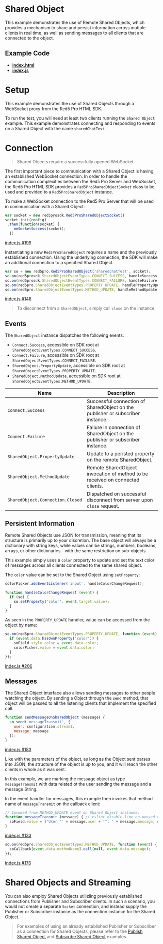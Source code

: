 # Shared Object

This example demonstrates the use of Remote Shared Objects, which provides a mechanism to share and persist information across mutiple clients in real time, as well as sending messages to all clients that are connected to the object.

## Example Code

- **[index.html](index.html)**
- **[index.js](index.js)**

# Setup

This example demonstrates the use of Shared Objects through a WebSocket proxy from the Red5 Pro HTML SDK.

To run the test, you will need at least two clients running the `Shared Object` example. This example demonstrates connecting and responding to events on a Shared Object with the name `sharedChatTest`.

# Connection

> Shared Objects require a successfully opened WebSocket.

The first important piece to communication with a Shared Object is having an established WebSocket connection. In order to handle the communication complexities between the Red5 Pro Server and WebSocket, the Red5 Pro HTML SDK provides a `Red5ProSharedObjectSocket` class to be used and provided to a `Red5ProSharedObject` instance.

To make a WebSocket connection to the Red5 Pro Server that will be used in communication with a Shared Object:

```js
var socket = new red5prosdk.Red5ProSharedObjectSocket()
socket.init(config)
 .then(function(socket) {
    onSocketSuccess(socket);
  })
```

[index.js #199](index.js#L199)

Instantiating a new `Red5ProSharedObject` requires a name and the previously established connection. Using the underlying connection, the SDK will make an additional connection to a specified Shared Object.

```js
var so = new red5pro.Red5ProSharedObject('sharedChatTest', socket);
so.on(red5prosdk.SharedObjectEventTypes.CONNECT_SUCCESS, handleSuccess);
so.on(red5prosdk.SharedObjectEventTypes.CONNECT_FAILURE, handleFailure);
so.on(red5pro.SharedObjectEventTypes.PROPERTY_UPDATE, handlePropertyUpdate);
so.on(red5pro.SharedObjectEventTypes.METHOD_UPDATE, handleMethodUpdate);
```

[index.js #148](index.js#L148)

> To disconnect from a `SharedObject`, simply call `close` on the instance.

## Events

The `SharedObject` instance dispatches the following events:

* `Connect.Success`, accessible on SDK root at `SharedObjectEventTypes.CONNECT_SUCCESS`.
* `Connect.Failure`, accessible on SDK root at `SharedObjectEventTypes.CONNECT_FAILURE`.
* `SharedObject.PropertyUpdate`, accessible on SDK root at `SharedObjectEventTypes.PROPERTY_UPDATE`.
* `SharedObject.MethodUpdate`, accessible on SDK root at `SharedObjectEventTypes.METHOD_UPDATE`.

| Name | Description |
| --- | --- |
| `Connect.Success` | Successful connection of SharedObject on the publisher or subscriber instance. |
| `Connect.Failure` | Failure in connection of SharedObject on the publisher or subscriber instance. |
| `SharedObject.PropertyUpdate` | Update to a peristed property on the remote SharedObject. |
| `SharedObject.MethodUpdate` | Remote SharedObject invocation of method to be received on connected clients. |
| `SharedObject.Connection.Closed` | Dispatched on successful disconnect from server upon `close` request. |

## Persistent Information

Remote Shared Objects use JSON for transmission, meaning that its structure is primarily up to your discretion. The base object will always be a dictionary with string keys, while values can be strings, numbers, booleans, arrays, or other dictionaries - with the same restriction on sub-objects.

This example simply uses a `color` property to update and set the text color of messages across all clients connected to the same shared object. 

The `color` value can be set to the Shared Object using `setProperty`:

```js
colorPicker.addEventListener('input', handleColorChangeRequest);

function handleColorChangeRequest (event) {
  if (so) {
    so.setProperty('color', event.target.value);
  }
}
```

As seen in the `PROPERTY_UPDATE` handler, value can be accessed from the object by name:

```js
so.on(red5pro.SharedObjectEventTypes.PROPERTY_UPDATE, function (event) {
  if (event.data.hasOwnProperty('color')) {
    soField.style.color = event.data.color;
    colorPicker.value = event.data.color;
  }
});
```

[index.js #206](index#L206)

## Messages

The Shared Object interface also allows sending messages to other people watching the object. By sending a Object through the `send` method, that object will be passed to all the listening clients that implement the specified call.

```js
function sendMessageOnSharedObject (message) {
  so.send('messageTransmit', {
    user: configuration.stream1,
    message: message
  });
}
```

[index.js #183](index.js#L183)

Like with the parameters of the object, as long as the Object sent parses into JSON, the structure of the object is up to you, and it will reach the other clients in whole as it was sent.

In this example, we are marking the message object as type `messageTransmit` with data related ot the user sending the message and a message String.

In the event handler for messages, this example then invokes that method name of `messageTransmit` on the callback client:

```js
// Invoked from METHOD_UPDATE event on Shared Object instance.
function messageTransmit (message) { // eslint-disable-line no-unused-vars
  soField.value = ['User "' + message.user + '": ' + message.message, soField.value].join('\n');
}
```

[index.js #133](index.js#L133)

```js
so.on(red5pro.SharedObjectEventTypes.METHOD_UPDATE, function (event) {
  soCallback[event.data.methodName].call(null, event.data.message);
});
```

[index.js #176](index.js#L176)

# Shared Objects and Streaming

You can also employ Shared Objects utiliziing previously established connections from Publisher and Subscriber clients. In such a scenario, you would not create a separate `Socket` connection, and instead supply the Publisher or Subscriber instance as the connection instance for the Shared Object.

> For examples of using an already established Publisher or Subscriber as a connection for Shared Objects, please refer to the [Publish Shared Object](../publishSharedObject) and [Subscribe Shared Object](../subscribeSharedObject) examples.
